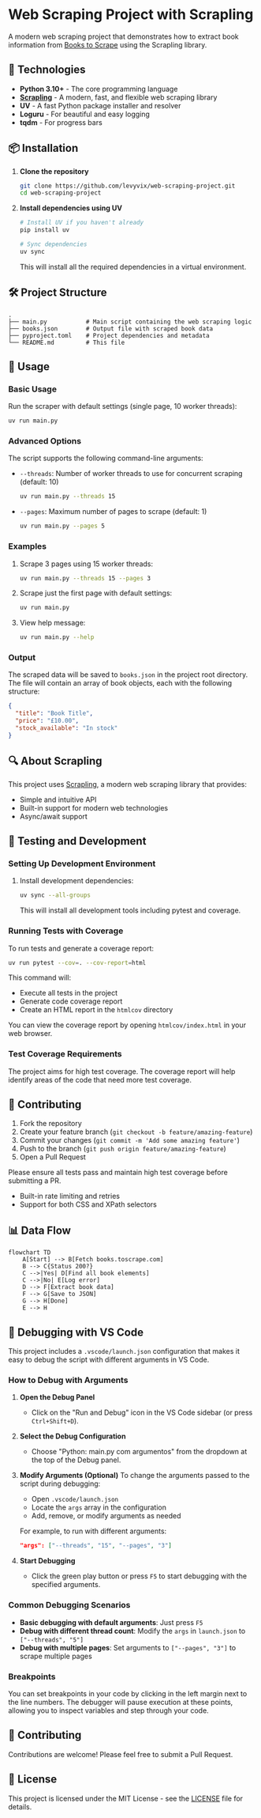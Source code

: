 # Web Scraping Project with Scrapling

A modern web scraping project that demonstrates how to extract book information from [Books to Scrape](https://books.toscrape.com/) using the Scrapling library.

## 🚀 Technologies

- **Python 3.10+** - The core programming language
- **[Scrapling](https://github.com/levyvix/scrapling)** - A modern, fast, and flexible web scraping library
- **UV** - A fast Python package installer and resolver
- **Loguru** - For beautiful and easy logging
- **tqdm** - For progress bars

## 📦 Installation

1. **Clone the repository**
   ```bash
   git clone https://github.com/levyvix/web-scraping-project.git
   cd web-scraping-project
   ```

2. **Install dependencies using UV**
   ```bash
   # Install UV if you haven't already
   pip install uv
   
   # Sync dependencies
   uv sync
   ```

   This will install all the required dependencies in a virtual environment.

## 🛠️ Project Structure

```
.
├── main.py           # Main script containing the web scraping logic
├── books.json        # Output file with scraped book data
├── pyproject.toml    # Project dependencies and metadata
└── README.md         # This file
```

## 🚀 Usage

### Basic Usage

Run the scraper with default settings (single page, 10 worker threads):

```bash
uv run main.py
```

### Advanced Options

The script supports the following command-line arguments:

- `--threads`: Number of worker threads to use for concurrent scraping (default: 10)
  ```bash
  uv run main.py --threads 15
  ```

- `--pages`: Maximum number of pages to scrape (default: 1)
  ```bash
  uv run main.py --pages 5
  ```

### Examples

1. Scrape 3 pages using 15 worker threads:
   ```bash
   uv run main.py --threads 15 --pages 3
   ```

2. Scrape just the first page with default settings:
   ```bash
   uv run main.py
   ```

3. View help message:
   ```bash
   uv run main.py --help
   ```

### Output

The scraped data will be saved to `books.json` in the project root directory. The file will contain an array of book objects, each with the following structure:

```json
{
  "title": "Book Title",
  "price": "£10.00",
  "stock_available": "In stock"
}
```

## 🔍 About Scrapling

This project uses [Scrapling](https://github.com/levyvix/scrapling), a modern web scraping library that provides:

- Simple and intuitive API
- Built-in support for modern web technologies
- Async/await support

## 🧪 Testing and Development

### Setting Up Development Environment

1. Install development dependencies:
   ```bash
   uv sync --all-groups
   ```

   This will install all development tools including pytest and coverage.

### Running Tests with Coverage

To run tests and generate a coverage report:

```bash
uv run pytest --cov=. --cov-report=html
```

This command will:
- Execute all tests in the project
- Generate code coverage report
- Create an HTML report in the `htmlcov` directory

You can view the coverage report by opening `htmlcov/index.html` in your web browser.

### Test Coverage Requirements

The project aims for high test coverage. The coverage report will help identify areas of the code that need more test coverage.

## 📝 Contributing

1. Fork the repository
2. Create your feature branch (`git checkout -b feature/amazing-feature`)
3. Commit your changes (`git commit -m 'Add some amazing feature'`)
4. Push to the branch (`git push origin feature/amazing-feature`)
5. Open a Pull Request

Please ensure all tests pass and maintain high test coverage before submitting a PR.
- Built-in rate limiting and retries
- Support for both CSS and XPath selectors

## 📊 Data Flow

```mermaid
flowchart TD
    A[Start] --> B[Fetch books.toscrape.com]
    B --> C{Status 200?}
    C -->|Yes| D[Find all book elements]
    C -->|No| E[Log error]
    D --> F[Extract book data]
    F --> G[Save to JSON]
    G --> H[Done]
    E --> H
```

## 🐛 Debugging with VS Code

This project includes a `.vscode/launch.json` configuration that makes it easy to debug the script with different arguments in VS Code.

### How to Debug with Arguments

1. **Open the Debug Panel**
   - Click on the "Run and Debug" icon in the VS Code sidebar (or press `Ctrl+Shift+D`).

2. **Select the Debug Configuration**
   - Choose "Python: main.py com argumentos" from the dropdown at the top of the Debug panel.

3. **Modify Arguments (Optional)**
   To change the arguments passed to the script during debugging:
   - Open `.vscode/launch.json`
   - Locate the `args` array in the configuration
   - Add, remove, or modify arguments as needed
   
   For example, to run with different arguments:
   ```json
   "args": ["--threads", "15", "--pages", "3"]
   ```

4. **Start Debugging**
   - Click the green play button or press `F5` to start debugging with the specified arguments.

### Common Debugging Scenarios

- **Basic debugging with default arguments**: Just press `F5`
- **Debug with different thread count**: Modify the `args` in `launch.json` to `["--threads", "5"]`
- **Debug with multiple pages**: Set arguments to `["--pages", "3"]` to scrape multiple pages

### Breakpoints

You can set breakpoints in your code by clicking in the left margin next to the line numbers. The debugger will pause execution at these points, allowing you to inspect variables and step through your code.

## 🤝 Contributing

Contributions are welcome! Please feel free to submit a Pull Request.

## 📄 License

This project is licensed under the MIT License - see the [LICENSE](LICENSE) file for details.
